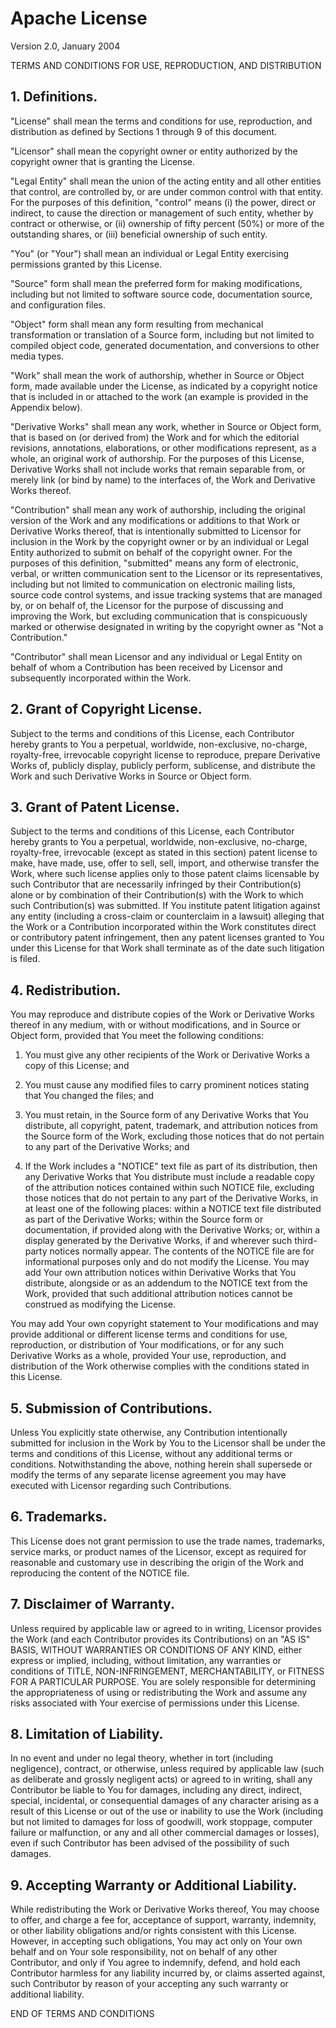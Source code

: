 # Apache License
Version 2.0, January 2004

TERMS AND CONDITIONS FOR USE, REPRODUCTION, AND DISTRIBUTION


## 1. Definitions.

"License" shall mean the terms and conditions for use, reproduction, and distribution as defined by Sections 1
through 9 of this document.

"Licensor" shall mean the copyright owner or entity authorized by the copyright owner that is granting the
License.

"Legal Entity" shall mean the union of the acting entity and all other entities that control, are controlled
by, or are under common control with that entity. For the purposes of this definition, "control" means
(i) the power, direct or indirect, to cause the direction or management of such entity, whether by contract
or otherwise, or (ii) ownership of fifty percent (50%) or more of the outstanding shares, or (iii) beneficial
ownership of such entity.

"You" (or "Your") shall mean an individual or Legal Entity exercising permissions granted by this License.

"Source" form shall mean the preferred form for making modifications, including but not limited to software
source code, documentation source, and configuration files.

"Object" form shall mean any form resulting from mechanical transformation or translation of a Source form,
including but not limited to compiled object code, generated documentation, and conversions to other media
types.

"Work" shall mean the work of authorship, whether in Source or Object form, made available under the License,
as indicated by a copyright notice that is included in or attached to the work (an example is provided in the
Appendix below).

"Derivative Works" shall mean any work, whether in Source or Object form, that is based on (or derived from)
the Work and for which the editorial revisions, annotations, elaborations, or other modifications represent,
as a whole, an original work of authorship. For the purposes of this License, Derivative Works shall not
include works that remain separable from, or merely link (or bind by name) to the interfaces of, the Work
and Derivative Works thereof.

"Contribution" shall mean any work of authorship, including the original version of the Work and any
modifications or additions to that Work or Derivative Works thereof, that is intentionally submitted to
Licensor for inclusion in the Work by the copyright owner or by an individual or Legal Entity authorized to
submit on behalf of the copyright owner. For the purposes of this definition, "submitted" means any form of
electronic, verbal, or written communication sent to the Licensor or its representatives, including but not
limited to communication on electronic mailing lists, source code control systems, and issue tracking systems
that are managed by, or on behalf of, the Licensor for the purpose of discussing and improving the Work, but
excluding communication that is conspicuously marked or otherwise designated in writing by the copyright
owner as "Not a Contribution."

"Contributor" shall mean Licensor and any individual or Legal Entity on behalf of whom a Contribution has been
received by Licensor and subsequently incorporated within the Work.


## 2. Grant of Copyright License.

Subject to the terms and conditions of this License, each Contributor hereby grants to You a perpetual,
worldwide, non-exclusive, no-charge, royalty-free, irrevocable copyright license to reproduce, prepare
Derivative Works of, publicly display, publicly perform, sublicense, and distribute the Work and such
Derivative Works in Source or Object form.


## 3. Grant of Patent License.

Subject to the terms and conditions of this License, each Contributor hereby grants to You a perpetual,
worldwide, non-exclusive, no-charge, royalty-free, irrevocable (except as stated in this section) patent
license to make, have made, use, offer to sell, sell, import, and otherwise transfer the Work, where such
license applies only to those patent claims licensable by such Contributor that are necessarily infringed by
their Contribution(s) alone or by combination of their Contribution(s) with the Work to which such
Contribution(s) was submitted. If You institute patent litigation against any entity (including a cross-claim
or counterclaim in a lawsuit) alleging that the Work or a Contribution incorporated within the Work
constitutes direct or contributory patent infringement, then any patent licenses granted to You under this
License for that Work shall terminate as of the date such litigation is filed.


## 4. Redistribution.

You may reproduce and distribute copies of the Work or Derivative Works thereof in any medium, with or without
modifications, and in Source or Object form, provided that You meet the following conditions:

   1. You must give any other recipients of the Work or Derivative Works a copy of this License; and

   2. You must cause any modified files to carry prominent notices stating that You changed the files; and

   3. You must retain, in the Source form of any Derivative Works that You distribute, all copyright, patent,
	  trademark, and attribution notices from the Source form of the Work, excluding those notices that do
	  not pertain to any part of the Derivative Works; and

   4. If the Work includes a "NOTICE" text file as part of its distribution, then any Derivative Works that
	  You distribute must include a readable copy of the attribution notices contained within such NOTICE
	  file, excluding those notices that do not pertain to any part of the Derivative Works, in at least one
	  of the following places: within a NOTICE text file distributed as part of the Derivative Works; within
	  the Source form or documentation, if provided along with the Derivative Works; or, within a display
	  generated by the Derivative Works, if and wherever such third-party notices normally appear. The
	  contents of the NOTICE file are for informational purposes only and do not modify the License. You may
	  add Your own attribution notices within Derivative Works that You distribute, alongside or as an
	  addendum to the NOTICE text from the Work, provided that such additional attribution notices cannot be
	  construed as modifying the License.

You may add Your own copyright statement to Your modifications and may provide additional or different license
terms and conditions for use, reproduction, or distribution of Your modifications, or for any such Derivative
Works as a whole, provided Your use, reproduction, and distribution of the Work otherwise complies with the
conditions stated in this License.


## 5. Submission of Contributions.

Unless You explicitly state otherwise, any Contribution intentionally submitted for inclusion in the Work by
You to the Licensor shall be under the terms and conditions of this License, without any additional terms or
conditions. Notwithstanding the above, nothing herein shall supersede or modify the terms of any separate
license agreement you may have executed with Licensor regarding such Contributions.


## 6. Trademarks.

This License does not grant permission to use the trade names, trademarks, service marks, or product names of
the Licensor, except as required for reasonable and customary use in describing the origin of the Work and
reproducing the content of the NOTICE file.


## 7. Disclaimer of Warranty.

Unless required by applicable law or agreed to in writing, Licensor provides the Work (and each Contributor
provides its Contributions) on an "AS IS" BASIS, WITHOUT WARRANTIES OR CONDITIONS OF ANY KIND, either express
or implied, including, without limitation, any warranties or conditions of TITLE, NON-INFRINGEMENT,
MERCHANTABILITY, or FITNESS FOR A PARTICULAR PURPOSE. You are solely responsible for determining the
appropriateness of using or redistributing the Work and assume any risks associated with Your exercise of
permissions under this License.


## 8. Limitation of Liability.

In no event and under no legal theory, whether in tort (including negligence), contract, or otherwise, unless
required by applicable law (such as deliberate and grossly negligent acts) or agreed to in writing, shall any
Contributor be liable to You for damages, including any direct, indirect, special, incidental, or consequential
damages of any character arising as a result of this License or out of the use or inability to use the Work
(including but not limited to damages for loss of goodwill, work stoppage, computer failure or malfunction, or
any and all other commercial damages or losses), even if such Contributor has been advised of the possibility
of such damages.


## 9. Accepting Warranty or Additional Liability.

While redistributing the Work or Derivative Works thereof, You may choose to offer, and charge a fee for,
acceptance of support, warranty, indemnity, or other liability obligations and/or rights consistent with this
License. However, in accepting such obligations, You may act only on Your own behalf and on Your sole
responsibility, not on behalf of any other Contributor, and only if You agree to indemnify, defend, and hold
each Contributor harmless for any liability incurred by, or claims asserted against, such Contributor by reason
of your accepting any such warranty or additional liability.


END OF TERMS AND CONDITIONS
